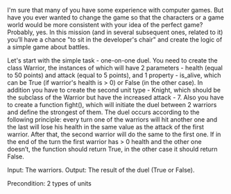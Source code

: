 I'm sure that many of you have some experience with computer games. But have you ever wanted to change the game so that the characters or a game world would be more consistent with your idea of the perfect game? Probably, yes.
In this mission (and in several subsequent ones, related to it) you’ll have a chance "to sit in the developer's chair" and create the logic of a simple game about battles.

Let's start with the simple task - one-on-one duel. You need to create the class Warrior, the instances of which will have 2 parameters - health (equal to 50 points) and attack (equal to 5 points), and 1 property - is_alive, which can be True (if warrior's health is > 0) or False (in the other case). In addition you have to create the second unit type - Knight, which should be the subclass of the Warrior but have the increased attack - 7. Also you have to create a function fight(), which will initiate the duel between 2 warriors and define the strongest of them. The duel occurs according to the following principle:
every turn one of the warriors will hit another one and the last will lose his health in the same value as the attack of the first warrior. After that, the second warrior will do the same to the first one.
If in the end of the turn the first warrior has > 0 health and the other one doesn’t, the function should return True, in the other case it should return False.

Input: The warriors.
Output: The result of the duel (True or False).

Precondition: 2 types of units